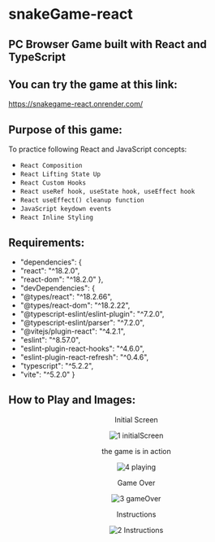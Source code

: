 # snakeGame-react

## PC Browser Game built with React and TypeScript


## You can try the game at this link:
https://snakegame-react.onrender.com/


## Purpose of this game:

To practice following React and JavaScript concepts:
- `React Composition`
- `React Lifting State Up`
- `React Custom Hooks`
- `React useRef hook, useState hook, useEffect hook`
- `React useEffect() cleanup function`
- `JavaScript keydown events`
- `React Inline Styling`


## Requirements:
  - "dependencies": {
  - "react": "^18.2.0",
  - "react-dom": "^18.2.0"
  },
  - "devDependencies": {
  - "@types/react": "^18.2.66",
  - "@types/react-dom": "^18.2.22",
  - "@typescript-eslint/eslint-plugin": "^7.2.0",
  - "@typescript-eslint/parser": "^7.2.0",
  - "@vitejs/plugin-react": "^4.2.1",
  - "eslint": "^8.57.0",
  - "eslint-plugin-react-hooks": "^4.6.0",
  - "eslint-plugin-react-refresh": "^0.4.6",
  - "typescript": "^5.2.2",
  - "vite": "^5.2.0"
  }


  ## How to Play and Images:
  
  <div align="center">
    <p>Initial Screen</p>
    
  ![1 initialScreen](https://github.com/igachev/snakeGame-react/assets/102420254/65755d68-8a49-48d1-8cbf-fbaa617657fa)
  </div>


  <div align="center">
  <p>the game is in action</p>
    
  ![4 playing](https://github.com/igachev/snakeGame-react/assets/102420254/5372631e-077c-4198-b3b9-777651aef856)
  </div>

  <div align="center">
  <p>Game Over</p>
    
  ![3 gameOver](https://github.com/igachev/snakeGame-react/assets/102420254/19f419f7-caf5-4f6a-899b-43af5d5250b8)
  </div>

  <div align="center">
  <p>Instructions</p>
    
  ![2 Instructions](https://github.com/igachev/snakeGame-react/assets/102420254/59555a6a-a531-465d-ad39-1fd0e149840c)
  </div>
